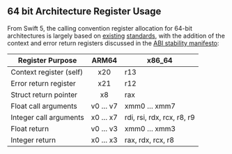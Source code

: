 ## 64 bit Architecture Register Usage

From Swift 5, the calling convention register allocation for 64-bit architectures is largely based on [existing](https://developer.apple.com/library/content/documentation/Xcode/Conceptual/iPhoneOSABIReference/Articles/ARM64FunctionCallingConventions.html) [standards](https://developer.apple.com/library/content/documentation/DeveloperTools/Conceptual/LowLevelABI/140-x86-64_Function_Calling_Conventions/x86_64.html), with the addition of the context and error return registers discussed in the [ABI stability manifesto](https://github.com/apple/swift/blob/master/docs/ABIStabilityManifesto.md):

| Register Purpose | ARM64 | x86_64 |
| ------------- |:-------------:| ----- |
| Context register (self) | x20 | r13 |
| Error return register | x21 | r12 |
| Struct return pointer | x8 | rax |
| Float call arguments | v0 … v7 | xmm0 … xmm7 |
| Integer call arguments | x0 … x7 | rdi, rsi, rdx, rcx, r8, r9 |
| Float return | v0 … v3 | xmm0 … xmm3 |
| Integer return | x0 … x3 | rax, rdx, rcx, r8 |
